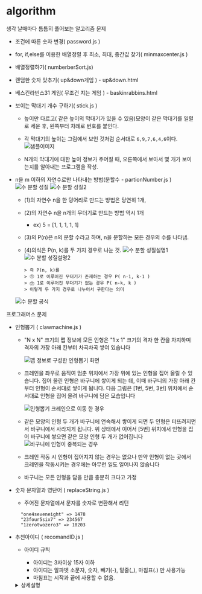 # algorithm

생각 날때마다 틈틈히 풀어보는 알고리즘 문제

- 조건에 따른 숫자 변경( password.js )
- for, if,else를 이용한 배열정렬 후 최소, 최대, 중간값 찾기( minmaxcenter.js )
- 배열정렬하기( numberberSort.js)
- 랜덤한 숫자 맞추기( up&down게임 ) - up&down.html
- 베스킨라빈스31 게임( 무조건 지는 게임 ) - baskinrabbins.html
- 보이는 막대기 개수 구하기( stick.js )

  - 높이만 다르고( 같은 높이의 막대기가 있을 수 있음)모양이 같은 막대기를 일렬로 세운 후, 왼쪽부터 차례로 번호를 붙인다.

  - 각 막대기의 높이는 그림에서 보인 것처럼 순서대로 <code>6,9,7,6,4,6</code>이다.
    ![샘플이미지](./images/stick.png)
  - N개의 막대기에 대한 높이 정보가 주어질 때, 오른쪽에서 보아서 몇 개가 보이는지를 알아내는 프로그램을 작성.

- n을 m 이하의 자연수로만 나타내는 방법(분할수 - partionNumber.js )
  ![수 분할 성질](./images/partion_number.png)
  ![수 분할 성질2](./images/partion_number2.png)

  - (1)의 자연수 n을 한 덩어리로 만드는 방법은 당연히 1개,
  - (2)의 자연수 n을 n개의 무더기로 만드는 방법 역시 1개
    - ex) 5 = [1, 1, 1, 1, 1]
  - (3)의 P(n)은 n의 분할 수라고 하며, n을 분할하는 모든 경우의 수를 나타냄.
  - (4)의식은 P(n, k)를 두 가지 경우로 나눈 것.
    ![수 분할 성질설명1](./images/partion_number3.png)
    ![수 분할 성질설명2](./images/partion_number4.png)

        > 즉 P(n, k)를
        > ⓵ 1로 이루어진 무더기가 존재하는 경우 P( n-1, k-1 )
        > ⓶ 1로 이루어진 무더기가 없는 경우 P( n-k, k )
        > 이렇게 두 가지 경우로 나누어서 구한다는 의미

  ![수 분할 공식](./images/partion_number5.png)

프로그래머스 문제

- 인형뽑기 ( clawmachine.js )

  - "N x N" 크기의 맵 정보에 모든 인형은 "1 x 1" 크기의 격자 한 칸을
    차지하며 격자의 가장 아래 칸부터 차곡차곡 쌓여 있습니다

    ![맵 정보로 구성한 인형뽑기 화면](./images/crane_game_101.png)

  - 크레인을 좌우로 움직여 멈춘 위치에서 가장 위에 있는 인형을 집어 올릴 수 있습니다.
    집어 올린 인형은 바구니에 쌓이게 되는 데, 이때 바구니의 가장 아래 칸부터 인형이 순서대로 쌓이게 됩니다.
    다음 그림은 [1번, 5번, 3번] 위치에서 순서대로 인형을 집어 올려 바구니에 담은 모습입니다

    ![인형뽑기 크레인으로 이동 한 경우](./images/crane_game_102.png)

  - 같은 모양의 인형 두 개가 바구니에 연속해서 쌓이게 되면 두 인형은 터뜨려지면서 바구니에서 사라지게 됩니다.
    위 상태에서 이어서 [5번] 위치에서 인형을 집어 바구니에 쌓으면 같은 모양 인형 두 개가 없어집니다
    ![바구니에 인형이 중복되는 경우](./images/crane_game_103.gif)

  - 크레인 작동 시 인형이 집어지지 않는 경우는 없으나 만약 인형이 없는 곳에서 크레인을 작동시키는 경우에는
    아무런 일도 일어나지 않습니다

  - 바구니는 모든 인형을 담을 만큼 충분히 크다고 가정

- 숫자 문자열과 영단어 ( replaceString.js )
  - 주어진 문자열에서 문자를 숫자로 변환해서 리턴
  ```text
    "one4seveneight" => 1478
    "23four5six7" => 234567
    "1zerotwozero3" => 10203
  ```
- 추천아이디 ( recomandID.js )

  - 아이디 규칙

    - 아이디는 3자이상 15자 이하
    - 아이디는 알파벳 소문자, 숫자, 빼기(-), 밑줄(\_), 마침표(.) 만 사용가능
    - 마침표는 시작과 끝에 사용할 수 없음.

   <details>
        <summary>상세설명</summary>

  ```text
  new_id = '...!@BaT#\*..y.abcdefghijklm'

  - 1단계 new_id의 모든 문자를 소문자 치환
  - 2단계 new_id에 알파벳 소문자, 숫자, 빼기, 마침표를 제외한 모든 문자 제거
  - 3단계 new_id에 마침표가 2번 연속되면 하나로 치환
  - 4단계 new_id에 마침표가 처음과 끝에 나오면 제거
  - 5단계 new_id가 빈 문자열이라면 'a'를 대입
  - 6단계 new_id의 길이가 16자 이상이면 15개를 제외한 모든 문자를 제거
    15자의 마지막이 마침표일 경우도 제거
  - 7단계 new_id의 길이가 2자 이하라면 new_id의 마지막 문자를 new_id의 길이가 3이상이 될 때까지 추가
  ```

  **제한사항**

  - new_id의 길이는 1이상 1000이하
  - new_id는 알파벳 대소문자, 숫자, 특수 문자로 구성
  - new*id에 나타낼 수 있는 특수문자는 -*.~!@#$%^&\*()=+[{]}:?,<>/ 로 한정
  </details>
